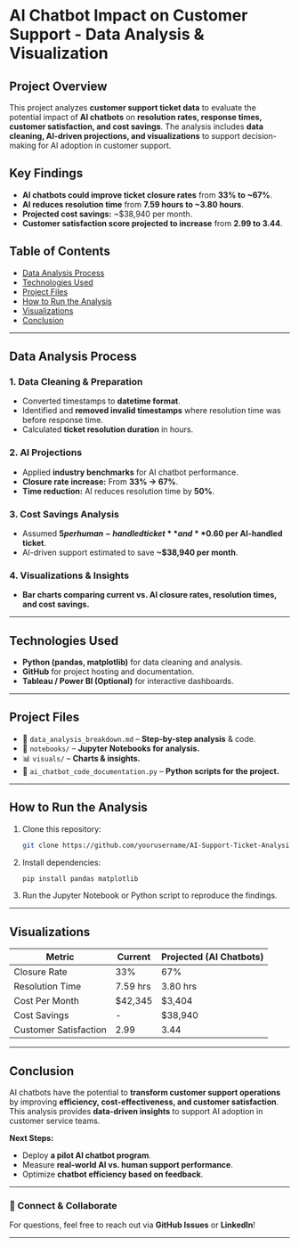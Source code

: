 # **AI Chatbot Impact on Customer Support - Data Analysis & Visualization**

## **Project Overview**
This project analyzes **customer support ticket data** to evaluate the potential impact of **AI chatbots** on **resolution rates, response times, customer satisfaction, and cost savings**. The analysis includes **data cleaning, AI-driven projections, and visualizations** to support decision-making for AI adoption in customer support.

## **Key Findings**
- **AI chatbots could improve ticket closure rates** from **33% to ~67%**.
- **AI reduces resolution time** from **7.59 hours to ~3.80 hours**.
- **Projected cost savings:** ~$38,940 per month.
- **Customer satisfaction score projected to increase** from **2.99 to 3.44**.

## **Table of Contents**
- [Data Analysis Process](#data-analysis-process)
- [Technologies Used](#technologies-used)
- [Project Files](#project-files)
- [How to Run the Analysis](#how-to-run-the-analysis)
- [Visualizations](#visualizations)
- [Conclusion](#conclusion)

---

## **Data Analysis Process**
### **1. Data Cleaning & Preparation**
- Converted timestamps to **datetime format**.
- Identified and **removed invalid timestamps** where resolution time was before response time.
- Calculated **ticket resolution duration** in hours.

### **2. AI Projections**
- Applied **industry benchmarks** for AI chatbot performance.
- **Closure rate increase:** From **33% → 67%**.
- **Time reduction:** AI reduces resolution time by **50%**.

### **3. Cost Savings Analysis**
- Assumed **$5 per human-handled ticket** and **$0.60 per AI-handled ticket**.
- AI-driven support estimated to save **~$38,940 per month**.

### **4. Visualizations & Insights**
- **Bar charts comparing current vs. AI closure rates, resolution times, and cost savings.**

---

## **Technologies Used**
- **Python (pandas, matplotlib)** for data cleaning and analysis.
- **GitHub** for project hosting and documentation.
- **Tableau / Power BI (Optional)** for interactive dashboards.

---

## **Project Files**
- 📄 `data_analysis_breakdown.md` – **Step-by-step analysis** & code.
- 📂 `notebooks/` – **Jupyter Notebooks for analysis.**
- 📊 `visuals/` – **Charts & insights.**
- 📜 `ai_chatbot_code_documentation.py` – **Python scripts for the project.**

---

## **How to Run the Analysis**
1. Clone this repository:
   ```sh
   git clone https://github.com/yourusername/AI-Support-Ticket-Analysis.git
   ```
2. Install dependencies:
   ```sh
   pip install pandas matplotlib
   ```
3. Run the Jupyter Notebook or Python script to reproduce the findings.

---

## **Visualizations**
| **Metric**           | **Current** | **Projected (AI Chatbots)** |
|---------------------|------------|------------------------|
| Closure Rate       | 33%        | 67%                    |
| Resolution Time    | 7.59 hrs   | 3.80 hrs               |
| Cost Per Month    | $42,345    | $3,404                 |
| Cost Savings       | -          | $38,940                |
| Customer Satisfaction | 2.99    | 3.44                    |

---

## **Conclusion**
AI chatbots have the potential to **transform customer support operations** by improving **efficiency, cost-effectiveness, and customer satisfaction**. This analysis provides **data-driven insights** to support AI adoption in customer service teams.

**Next Steps:**
- Deploy **a pilot AI chatbot program**.
- Measure **real-world AI vs. human support performance**.
- Optimize **chatbot efficiency based on feedback**.

---

### **🚀 Connect & Collaborate**
For questions, feel free to reach out via **GitHub Issues** or **LinkedIn**!

---

